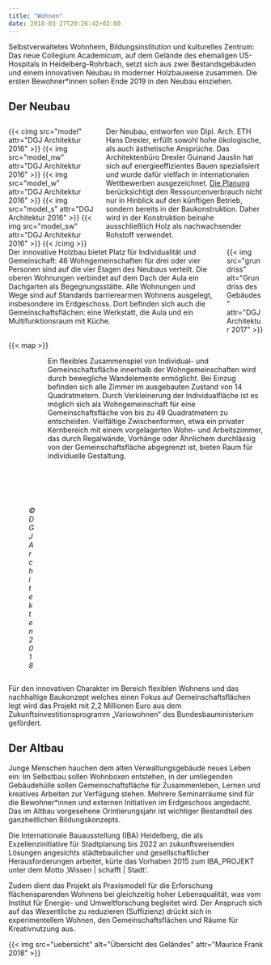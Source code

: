 ```yaml
---
title: "Wohnen"
date: 2018-03-27T20:26:42+02:00
---
```


Selbstverwaltetes Wohnheim, Bildungsinstitution und kulturelles Zentrum: Das neue Collegium Academicum, auf dem Gelände des ehemaligen US-Hospitals in Heidelberg-Rohrbach, setzt sich aus zwei Bestandsgebäuden und einem innovativen Neubau in moderner Holzbauweise zusammen. Die ersten Bewohner\*innen sollen Ende 2019 in den Neubau einziehen.

## Der Neubau

<div class="columns" style="margin-top: 2em;">
    <div class="column">
    {{< cimg src="model" attr="DGJ Architektur 2016" >}}
            {{< img src="model_nw" attr="DGJ Architektur 2016" >}}
            {{< img src="model_w" attr="DGJ Architektur 2016" >}}
            {{< img src="model_s" attr="DGJ Architektur 2016" >}}
            {{< img src="model_sw" attr="DGJ Architektur 2016" >}}
    {{< /cimg >}}
    </div>
    <div class="column">
      Der Neubau, entworfen von Dipl. Arch. ETH Hans Drexler, erfüllt sowohl hohe ökologische, als auch ästhetische Ansprüche. Das Architektenbüro Drexler Guinand Jauslin hat sich auf energieeffizientes Bauen spezialisiert und wurde dafür vielfach in internationalen Wettbewerben ausgezeichnet. <a href="http://dgj.eu/portfolio/dgj223iba-heidelberg-collegium-academicum/">Die Planung</a> berücksichtigt den Ressourcenverbrauch nicht nur in Hinblick auf den künftigen Betrieb, sondern bereits in der Baukonstruktion. Daher wird in der Konstruktion beinahe ausschließlich Holz als nachwachsender Rohstoff verwendet.
    </div>
</div>

<div class="columns">
    <div class="column">
      Der innovative Holzbau bietet Platz für Individualität und Gemeinschaft: 46 Wohngemeinschaften für drei oder vier Personen sind auf die vier Etagen des Neubaus verteilt. Die oberen Wohnungen verbindet auf dem Dach der Aula ein Dachgarten als Begegnungsstätte. Alle Wohnungen und Wege sind auf Standards barrierearmen Wohnens ausgelegt, insbesondere im Erdgeschoss. Dort befinden sich auch die Gemeinschaftsflächen: eine Werkstatt, die Aula und ein Multifunktionsraum mit Küche.
    </div>
    <div class="column">
        {{< img src="grundriss" alt="Grundriss des Gebäudes" attr="DGJ Architektur 2017" >}}
    </div>
</div>

{{< map >}}

<div class="columns">
    <div class="column">
        <figure>
            <a data-flickr-embed="true"  href="https://www.flickr.com/photos/24045214@N06/39829536020/" title="dgj223_IBA-CA_Stop Motion Movie 2018.04.10 ALL 8.4 SOUND HAV264"><img src="https://farm1.staticflickr.com/876/39829536020_3c98b557ef.jpg" width="500" height="281" alt="dgj223_IBA-CA_Stop Motion Movie 2018.04.10 ALL 8.4 SOUND HAV264"></a><script async src="//embedr.flickr.com/assets/client-code.js" charset="utf-8"></script>
            <figcaption><cite>© DGJ Architekten 2018</cite></figcaption>
        </figure>
    </div>
    <div class="column">
      Ein flexibles Zusammenspiel von Individual- und Gemeinschaftsfläche innerhalb der Wohngemeinschaften wird durch bewegliche Wandelemente ermöglicht. Bei Einzug befinden sich alle Zimmer im ausgebauten Zustand von 14 Quadratmetern. Durch Verkleinerung der Individualfläche ist es möglich sich als Wohngemeinschaft für eine Gemeinschaftsfläche von bis zu 49 Quadratmetern zu entscheiden. Vielfältige Zwischenformen, etwa ein privater Kernbereich mit einem vorgelagerten Wohn- und Arbeitszimmer, das durch Regalwände, Vorhänge oder Ähnlichem durchlässig von der Gemeinschaftsfläche abgegrenzt ist, bieten Raum für individuelle Gestaltung.
    </div>
</div>

Für den innovativen Charakter im Bereich flexiblen Wohnens und das nachhaltige Baukonzept welches einen Fokus auf Gemeinschaftsflächen legt wird das Projekt mit 2,2 Millionen Euro aus dem Zukunftsinvestitionsprogramm „Variowohnen“  des Bundesbauministerium gefördert.

## Der Altbau

Junge Menschen hauchen dem alten Verwaltungsgebäude neues Leben ein: Im Selbstbau sollen Wohnboxen entstehen, in der umliegenden Gebäudehülle sollen Gemeinschaftsfläche für Zusammenleben, Lernen und kreatives Arbeiten zur Verfügung stehen. Mehrere Seminarräume sind für die Bewohner*innen und externen Initiativen im Erdgeschoss angedacht. Das im Altbau vorgesehene Orintierungsjahr ist wichtiger Bestandteil des ganzheitlichen Bildungskonzepts.

Die Internationale Bauausstellung (IBA) Heidelberg, die als Exzellenzinitiative für Stadtplanung bis 2022 an zukunftsweisenden Lösungen angesichts städtebaulicher und gesellschaftlicher Herausforderungen arbeitet, kürte das Vorhaben 2015 zum IBA_PROJEKT unter dem Motto ‚Wissen | schafft | Stadt’.

Zudem dient das Projekt als Praxismodell für die Erforschung flächensparenden Wohnens bei gleichzeitig hoher Lebensqualität, was vom Institut für Energie- und Umweltforschung begleitet wird. Der Anspruch sich auf das Wesentliche zu reduzieren (Suffizienz) drückt sich in experimentellem Wohnen, den Gemeinschaftsflächen und Räume für Kreativnutzung aus.

{{< img src="uebersicht" alt="Übersicht des Geländes" attr="Maurice Frank 2018" >}}
